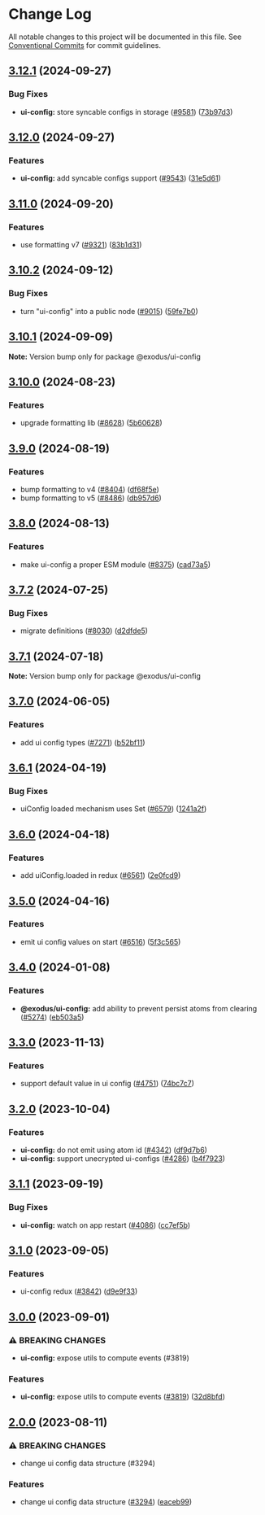 # Change Log

All notable changes to this project will be documented in this file.
See [Conventional Commits](https://conventionalcommits.org) for commit guidelines.

## [3.12.1](https://github.com/ExodusMovement/exodus-hydra/compare/@exodus/ui-config@3.12.0...@exodus/ui-config@3.12.1) (2024-09-27)

### Bug Fixes

- **ui-config:** store syncable configs in storage ([#9581](https://github.com/ExodusMovement/exodus-hydra/issues/9581)) ([73b97d3](https://github.com/ExodusMovement/exodus-hydra/commit/73b97d392975b250aef35801f6acc658b72404ec))

## [3.12.0](https://github.com/ExodusMovement/exodus-hydra/compare/@exodus/ui-config@3.11.0...@exodus/ui-config@3.12.0) (2024-09-27)

### Features

- **ui-config:** add syncable configs support ([#9543](https://github.com/ExodusMovement/exodus-hydra/issues/9543)) ([31e5d61](https://github.com/ExodusMovement/exodus-hydra/commit/31e5d61bb64279d3caf4d9045d87afd23234e345))

## [3.11.0](https://github.com/ExodusMovement/exodus-hydra/compare/@exodus/ui-config@3.10.2...@exodus/ui-config@3.11.0) (2024-09-20)

### Features

- use formatting v7 ([#9321](https://github.com/ExodusMovement/exodus-hydra/issues/9321)) ([83b1d31](https://github.com/ExodusMovement/exodus-hydra/commit/83b1d311204adcf03e33377f19ff980c8e8cceda))

## [3.10.2](https://github.com/ExodusMovement/exodus-hydra/compare/@exodus/ui-config@3.10.1...@exodus/ui-config@3.10.2) (2024-09-12)

### Bug Fixes

- turn "ui-config" into a public node ([#9015](https://github.com/ExodusMovement/exodus-hydra/issues/9015)) ([59fe7b0](https://github.com/ExodusMovement/exodus-hydra/commit/59fe7b0b68bbe76ef485323a60ee8da933a9bf07))

## [3.10.1](https://github.com/ExodusMovement/exodus-hydra/compare/@exodus/ui-config@3.10.0...@exodus/ui-config@3.10.1) (2024-09-09)

**Note:** Version bump only for package @exodus/ui-config

## [3.10.0](https://github.com/ExodusMovement/exodus-hydra/compare/@exodus/ui-config@3.9.0...@exodus/ui-config@3.10.0) (2024-08-23)

### Features

- upgrade formatting lib ([#8628](https://github.com/ExodusMovement/exodus-hydra/issues/8628)) ([5b60628](https://github.com/ExodusMovement/exodus-hydra/commit/5b60628586bf734933b46742f2bbe49174ffd6f9))

## [3.9.0](https://github.com/ExodusMovement/exodus-hydra/compare/@exodus/ui-config@3.8.0...@exodus/ui-config@3.9.0) (2024-08-19)

### Features

- bump formatting to v4 ([#8404](https://github.com/ExodusMovement/exodus-hydra/issues/8404)) ([df68f5e](https://github.com/ExodusMovement/exodus-hydra/commit/df68f5e3e853200efdfd018c17809f5cd7598ea3))
- bump formatting to v5 ([#8486](https://github.com/ExodusMovement/exodus-hydra/issues/8486)) ([db957d6](https://github.com/ExodusMovement/exodus-hydra/commit/db957d64b9e0239fec741f5207e907f98f20d382))

## [3.8.0](https://github.com/ExodusMovement/exodus-hydra/compare/@exodus/ui-config@3.7.2...@exodus/ui-config@3.8.0) (2024-08-13)

### Features

- make ui-config a proper ESM module ([#8375](https://github.com/ExodusMovement/exodus-hydra/issues/8375)) ([cad73a5](https://github.com/ExodusMovement/exodus-hydra/commit/cad73a538a120ada3e97d6dc24691491e9b9cddf))

## [3.7.2](https://github.com/ExodusMovement/exodus-hydra/compare/@exodus/ui-config@3.7.1...@exodus/ui-config@3.7.2) (2024-07-25)

### Bug Fixes

- migrate definitions ([#8030](https://github.com/ExodusMovement/exodus-hydra/issues/8030)) ([d2dfde5](https://github.com/ExodusMovement/exodus-hydra/commit/d2dfde55dfa843eb52842f64b3aac3a6f9a59069))

## [3.7.1](https://github.com/ExodusMovement/exodus-hydra/compare/@exodus/ui-config@3.7.0...@exodus/ui-config@3.7.1) (2024-07-18)

**Note:** Version bump only for package @exodus/ui-config

## [3.7.0](https://github.com/ExodusMovement/exodus-hydra/compare/@exodus/ui-config@3.6.1...@exodus/ui-config@3.7.0) (2024-06-05)

### Features

- add ui config types ([#7271](https://github.com/ExodusMovement/exodus-hydra/issues/7271)) ([b52bf11](https://github.com/ExodusMovement/exodus-hydra/commit/b52bf1137c5645de78afe11fb8600b09bfae0bf6))

## [3.6.1](https://github.com/ExodusMovement/exodus-hydra/compare/@exodus/ui-config@3.6.0...@exodus/ui-config@3.6.1) (2024-04-19)

### Bug Fixes

- uiConfig loaded mechanism uses Set ([#6579](https://github.com/ExodusMovement/exodus-hydra/issues/6579)) ([1241a2f](https://github.com/ExodusMovement/exodus-hydra/commit/1241a2fd5ee9199ad201514be3d81f9abea22230))

## [3.6.0](https://github.com/ExodusMovement/exodus-hydra/compare/@exodus/ui-config@3.5.0...@exodus/ui-config@3.6.0) (2024-04-18)

### Features

- add uiConfig.loaded in redux ([#6561](https://github.com/ExodusMovement/exodus-hydra/issues/6561)) ([2e0fcd9](https://github.com/ExodusMovement/exodus-hydra/commit/2e0fcd926f27909c60d0f7bfc7f72935728f86b1))

## [3.5.0](https://github.com/ExodusMovement/exodus-hydra/compare/@exodus/ui-config@3.4.0...@exodus/ui-config@3.5.0) (2024-04-16)

### Features

- emit ui config values on start ([#6516](https://github.com/ExodusMovement/exodus-hydra/issues/6516)) ([5f3c565](https://github.com/ExodusMovement/exodus-hydra/commit/5f3c56528cbc712c5ad032ce0f9c63d9625032f0))

## [3.4.0](https://github.com/ExodusMovement/exodus-hydra/compare/@exodus/ui-config@3.3.0...@exodus/ui-config@3.4.0) (2024-01-08)

### Features

- **@exodus/ui-config:** add ability to prevent persist atoms from clearing ([#5274](https://github.com/ExodusMovement/exodus-hydra/issues/5274)) ([eb503a5](https://github.com/ExodusMovement/exodus-hydra/commit/eb503a5d24a681813cb08c02ba871cdcaba63933))

## [3.3.0](https://github.com/ExodusMovement/exodus-hydra/compare/@exodus/ui-config@3.2.0...@exodus/ui-config@3.3.0) (2023-11-13)

### Features

- support default value in ui config ([#4751](https://github.com/ExodusMovement/exodus-hydra/issues/4751)) ([74bc7c7](https://github.com/ExodusMovement/exodus-hydra/commit/74bc7c7f7a707e5e209d5c880feaa3f6a41e7c5a))

## [3.2.0](https://github.com/ExodusMovement/exodus-hydra/compare/@exodus/ui-config@3.1.1...@exodus/ui-config@3.2.0) (2023-10-04)

### Features

- **ui-config:** do not emit using atom id ([#4342](https://github.com/ExodusMovement/exodus-hydra/issues/4342)) ([df9d7b6](https://github.com/ExodusMovement/exodus-hydra/commit/df9d7b67bbca1c351128afd2e7a76a718dd71a79))
- **ui-config:** support unecrypted ui-configs ([#4286](https://github.com/ExodusMovement/exodus-hydra/issues/4286)) ([b4f7923](https://github.com/ExodusMovement/exodus-hydra/commit/b4f792369c145a7d84b30bf2e2237f9be053caf9))

## [3.1.1](https://github.com/ExodusMovement/exodus-hydra/compare/@exodus/ui-config@3.1.0...@exodus/ui-config@3.1.1) (2023-09-19)

### Bug Fixes

- **ui-config:** watch on app restart ([#4086](https://github.com/ExodusMovement/exodus-hydra/issues/4086)) ([cc7ef5b](https://github.com/ExodusMovement/exodus-hydra/commit/cc7ef5b3b8df9d3a28fd6277a695e3778948a745))

## [3.1.0](https://github.com/ExodusMovement/exodus-hydra/compare/@exodus/ui-config@3.0.0...@exodus/ui-config@3.1.0) (2023-09-05)

### Features

- ui-config redux ([#3842](https://github.com/ExodusMovement/exodus-hydra/issues/3842)) ([d9e9f33](https://github.com/ExodusMovement/exodus-hydra/commit/d9e9f33cd6d2d0b96f48a821d2eb3f331ebb570c))

## [3.0.0](https://github.com/ExodusMovement/exodus-hydra/compare/@exodus/ui-config@2.0.0...@exodus/ui-config@3.0.0) (2023-09-01)

### ⚠ BREAKING CHANGES

- **ui-config:** expose utils to compute events (#3819)

### Features

- **ui-config:** expose utils to compute events ([#3819](https://github.com/ExodusMovement/exodus-hydra/issues/3819)) ([32d8bfd](https://github.com/ExodusMovement/exodus-hydra/commit/32d8bfd0a992ee25c9771dfe875683a4b8c8ae3d))

## [2.0.0](https://github.com/ExodusMovement/exodus-hydra/compare/@exodus/ui-config@1.0.0...@exodus/ui-config@2.0.0) (2023-08-11)

### ⚠ BREAKING CHANGES

- change ui config data structure (#3294)

### Features

- change ui config data structure ([#3294](https://github.com/ExodusMovement/exodus-hydra/issues/3294)) ([eaceb99](https://github.com/ExodusMovement/exodus-hydra/commit/eaceb99ad4310255ff70769435f16f2daa43ce5a))
